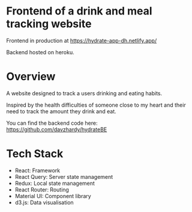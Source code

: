 # Frontend of a drink and meal tracking website

Frontend in production at https://hydrate-app-dh.netlify.app/

Backend hosted on heroku.

# Overview

A website designed to track a users drinking and eating habits.

Inspired by the health difficulties of someone close to my heart and their need to track the amount they drink and eat.

You can find the backend code here: https://github.com/davzhardy/hydrateBE

# Tech Stack

- React: Framework
- React Query: Server state management
- Redux: Local state management
- React Router: Routing
- Material UI: Component library
- d3.js: Data visualisation
